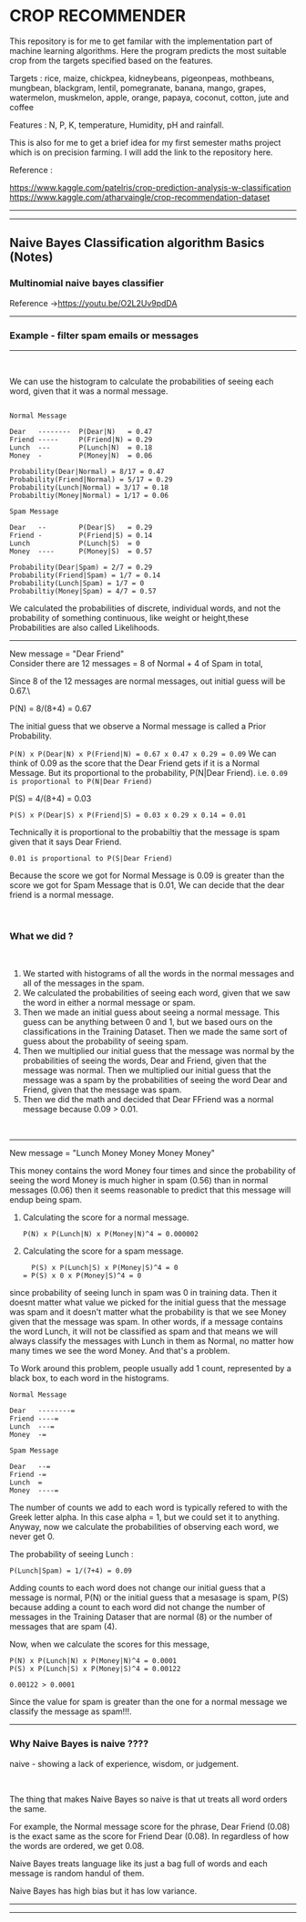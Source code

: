 # CROP RECOMMENDER

This repository is for me to get familar with the implementation part of machine learning algorithms.
Here the program predicts the most suitable crop from the targets specified based on the features.

Targets : rice, maize, chickpea, kidneybeans, pigeonpeas, mothbeans, mungbean, blackgram, lentil, pomegranate, banana, mango, grapes, watermelon, muskmelon, apple, orange, papaya, coconut, cotton, jute and coffee

Features : N, P, K, temperature, Humidity, pH and  rainfall. 


This is also for me to get a brief idea for my first semester maths project which is on precision farming. I will add the link to the repository here. 

Reference : 

https://www.kaggle.com/patelris/crop-prediction-analysis-w-classification \
https://www.kaggle.com/atharvaingle/crop-recommendation-dataset

---
---

## Naive Bayes Classification algorithm Basics (Notes)


### Multinomial naive bayes classifier

Reference ->https://youtu.be/O2L2Uv9pdDA


---
### Example - filter spam emails or messages

---

<br>

We can use the histogram to calculate the probabilities of seeing each word, given that it was a normal message.

```

Normal Message

Dear   --------  P(Dear|N)   = 0.47       
Friend -----     P(Friend|N) = 0.29
Lunch  ---       P(Lunch|N)  = 0.18
Money  -         P(Money|N)  = 0.06

Probability(Dear|Normal) = 8/17 = 0.47
Probability(Friend|Normal) = 5/17 = 0.29
Probability(Lunch|Normal) = 3/17 = 0.18
Probabiltiy(Money|Normal) = 1/17 = 0.06

Spam Message

Dear   --        P(Dear|S)   = 0.29
Friend -         P(Friend|S) = 0.14
Lunch            P(Lunch|S)  = 0
Money  ----      P(Money|S)  = 0.57

Probability(Dear|Spam) = 2/7 = 0.29
Probability(Friend|Spam) = 1/7 = 0.14
Probability(Lunch|Spam) = 1/7 = 0
Probabiltiy(Money|Spam) = 4/7 = 0.57

```
     
We calculated the  probabilities of discrete, individual words, and not the probability of something continuous, like weight or height,these Probabilities are also called Likelihoods.

---
New message = "Dear Friend"\
Consider there are 12 messages = 8 of Normal + 4 of Spam in total,
 
Since 8 of the 12 messages are normal messages, out initial guess will be 0.67.\

P(N) = 8/(8+4) = 0.67
    
The initial guess that we observe a Normal message is called a Prior Probability.
    
```P(N) x P(Dear|N) x P(Friend|N) = 0.67 x 0.47 x 0.29 = 0.09```
We can think of 0.09 as the score that the Dear Friend gets if it is a Normal Message. But its proportional to the probability, P(N|Dear Friend). i.e.
```0.09 is proportional to P(N|Dear Friend)```

P(S) = 4/(8+4) = 0.03

```P(S) x P(Dear|S) x P(Friend|S) = 0.03 x 0.29 x 0.14 = 0.01```

Technically it is proportional to the probabiltiy that the message is spam given that it says Dear Friend.

```0.01 is proportional to P(S|Dear Friend)```

Because the score we got for Normal Message is 0.09 is greater than the score we got for Spam Message that is 0.01, We can decide that the dear friend is a normal message.

<br>

### What we did ?

<br>

1. We started with histograms of all the words in the normal messages and all of the messages  in the spam.
2. We calculated the probabilities of seeing each word, given that we saw the word in either a normal message or spam.
3. Then we made an initial guess about seeing a normal message. This guess can be anything between 0 and 1, but we based ours on the classifications in the Training Dataset. Then we made the same sort of guess about the probability of seeing spam.
4. Then we multiplied our initial guess that the message was normal by the probabilities of seeing the words, Dear and Friend, given that the message was normal. Then we multiplied our initial guess that the message was a spam by the probabilities of seeing the word Dear and Friend, given that the message was spam.
5. Then we did the math and decided that Dear FFriend was a normal message because 0.09 > 0.01.


<br>

---

New message = "Lunch Money Money Money Money"

This money contains the word Money four times and since the probability of seeing the word Money is much higher in spam (0.56) than in normal messages (0.06) then it seems reasonable to predict that this message will endup being spam.

1. Calculating the score for a normal message.

   ```P(N) x P(Lunch|N) x P(Money|N)^4 = 0.000002```

2. Calculating the score for a spam message.

   ```
     P(S) x P(Lunch|S) x P(Money|S)^4 = 0
   = P(S) x 0 x P(Money|S)^4 = 0
   
   ```

since probability of seeing lunch in spam was 0 in training data. Then it doesnt matter what value we picked for the initial guess that the message was spam and it doesn't matter what the probability is that we see Money given that the message was spam. In other words, if a message contains the word Lunch, it will not be classified as spam and that means we will always classify the messages with Lunch in them as Normal, no matter how many times we see the word Money. And that's a problem.

To Work around this problem, people usually add 1 count, represented by a black box, to each word in the histograms.

```
Normal Message
  
Dear   --------=      
Friend ----=     
Lunch  ---=       
Money  -=         

Spam Message

Dear   --=       
Friend -=         
Lunch  =          
Money  ----=      

```
The number of counts we add to each word is typically refered to with the Greek letter alpha. In this case alpha = 1, but we could set it to anything. Anyway, now we calculate the probabilities of observing each word, we never get 0.

The probability of seeing Lunch : 

```P(Lunch|Spam) = 1/(7+4) = 0.09```

Adding counts to each word does not change our initial guess that a message is normal, P(N) or the initial guess that a mesasage is spam, P(S) because adding a count to each word did not change the number of messages in the Training Dataser that are normal (8) or the number of messages that are spam (4).

Now, when we calculate the scores for this message,

```
P(N) x P(Lunch|N) x P(Money|N)^4 = 0.0001
P(S) x P(Lunch|S) x P(Money|S)^4 = 0.00122

0.00122 > 0.0001
```

Since the value for spam is greater than the one for a normal message we classify the message as spam!!!.

---

### Why Naive Bayes is naive ????

naive -  showing a lack of experience, wisdom, or judgement.

<br>

The thing that makes Naive Bayes so naive is that ut treats all word orders the same.

For example, the Normal message score for the phrase, Dear Friend  (0.08) is the exact same as the score for Friend Dear (0.08). In regardless of how the words are ordered, we get 0.08.

Naive Bayes treats language like its just a bag full of words and each message is random handul of them.

Naive Bayes has high bias but it has low variance.

---
---